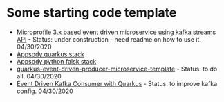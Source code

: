 # Some starting code template

* [Microprofile 3.x based event driven microservice using kafka streams API](https://github.com/jbcodeforce/microprofile-kstreams-ms-template) - Status: under construction - need readme on how to use it. 04/30/2020
* [Appsody quarkus stack](https://github.com/ibm-cloud-architecture/appsody-stacks/tree/master/experimental/ibm-gse-eda-quarkus)
* [Appsody python falsk stack](https://github.com/ibm-cloud-architecture/appsody-stacks/tree/master/experimental/python-flask-cplex)
* [quarkus-event-driven-producer-microservice-template](https://github.com/jbcodeforce/quarkus-event-driven-producer-microservice-template) - Status: to do all. 04/30/2020
* [Event Driven Kafka Consumer with Quarkus](https://github.com/jbcodeforce/quarkus-event-driven-consumer-microservice-template) - Status: to improve kafka config. 04/30/2020